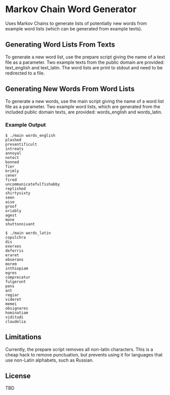 # Markov Chain Word Generator
Uses Markov Chains to generate lists of potentially new words from example word lists (which can be generated from example texts).

## Generating Word Lists From Texts
To generate a new word list, use the prepare script giving the name of a text file as a parameter. Two example texts from the public domain are provided: text_english and text_latin. The word lists are print to stdout and need to be redirected to a file.

## Generating New Words From Word Lists
To generate a new words, use the main script giving the name of a word list file as a parameter. Two example word lists, which are generated from the included public domain texts, are provided: words_english and words_latin.

### Example Output
```
$ ./main words_english 
plashed
presentificult
intreats
annoyal
notect
bonned
fier
brimly
cener
fired
uncommunicatefulfishabby
replished
shirtysixty
seen
aise
groof
oriably
agest
mone
shuttonnivant
```

```
$ ./main words_latin 
copulchra
dis
exerxes
deferris
eraret
obserans
morem
inthiopiam
egres
comprecatur
fulgerunt
pens
ant
regiar
videret
memei
obsignares
hominatiam
viditudi
claudelia
```

## Limitations
Currently, the prepare script removes all non-latin characters. This is a cheap hack to remove punctuation, but prevents using it for languages that use non-Latin alphabets, such as Russian.

## License
TBD
